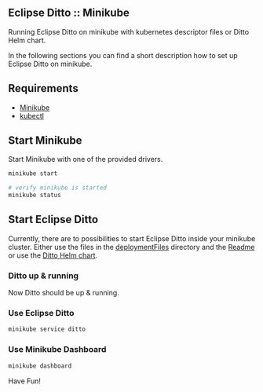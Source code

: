 ## Eclipse Ditto :: Minikube 

Running Eclipse Ditto on minikube with kubernetes descriptor files or Ditto Helm chart.

In the following sections you can find a short description how to set up Eclipse Ditto on minikube.

## Requirements

* [Minikube](https://github.com/kubernetes/minikube/)
* [kubectl](https://kubernetes.io/docs/tasks/kubectl/install/)

## Start Minikube

Start Minikube with one of the provided drivers.
```bash
minikube start 

# verify minikube is started
minikube status
```  

## Start Eclipse Ditto

Currently, there are to possibilities to start Eclipse Ditto inside your minikube cluster.
Either use the files in the [deploymentFiles](../deploymentFiles) directory and the [Readme](../README.md)
or use the [Ditto Helm chart](../../helm/README.md).

### Ditto up & running

Now Ditto should be up & running.

### Use Eclipse Ditto

```bash
minikube service ditto
```

### Use Minikube Dashboard

```bash
minikube dashboard
```


Have Fun!
